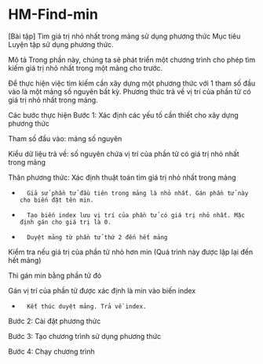 # HM-Find-min

[Bài tập] Tìm giá trị nhỏ nhất trong mảng sử dụng phương thức
Mục tiêu
Luyện tập sử dụng phương thức.

Mô tả
Trong phần này, chúng ta sẽ phát triển một chương trình cho phép tìm kiếm giá trị nhỏ nhất trong một mảng cho trước.

Để thực hiện việc tìm kiếm cần xây dựng một phương thức với 1 tham số đầu vào là một mảng số nguyên bất kỳ. Phương thức trả về vị trí của phần tử có giá trị nhỏ nhất trong mảng.

Các bước thực hiện
Bước 1: Xác định các yếu tố cần thiết cho xây dựng phương thức

Tham số đầu vào: mảng số nguyên

Kiểu dữ liệu trả về: số nguyên chứa vị trí của phần tử có giá trị nhỏ nhất trong mảng

Thân phương thức: Xác định thuật toán tìm giá trị nhỏ nhất trong mảng

-       Giả sử phần tử đầu tiên trong mảng là nhỏ nhất. Gán phần tử này cho biến đặt tên min.

-       Tạo biến index lưu vị trí của phần tử có giá trị nhỏ nhất. Mặc định gán cho giá trị là 0.

-       Duyệt mảng từ phần tử thứ 2 đến hết mảng

Kiểm tra nếu giá trị của phần tử nhỏ hơn min (Quá trình này được lặp lại đến hết mảng)

Thì gán min bằng phần tử đó

Gán vị trí của phần tử được xác định là min vào biến index

-       Kết thúc duyệt mảng. Trả về index.

Bước 2: Cài đặt phương thức

Bước 3: Tạo chương trình sử dụng phương thức

Bước 4: Chạy chương trình 

 
